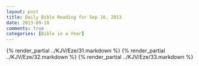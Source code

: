 ```yaml
---
layout: post
title: Daily Bible Reading for Sep 10, 2013
date: 2013-09-10
comments: true
categories: [Bible in a Year]
---
```

{% render_partial ../KJV/Eze/31.markdown %}
{% render_partial ../KJV/Eze/32.markdown %}
{% render_partial ../KJV/Eze/33.markdown %}
